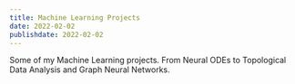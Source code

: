 ```yaml
---
title: Machine Learning Projects
date: 2022-02-02
publishdate: 2022-02-02
---
```


Some of my Machine Learning projects. From Neural ODEs to Topological Data Analysis and Graph Neural Networks.
